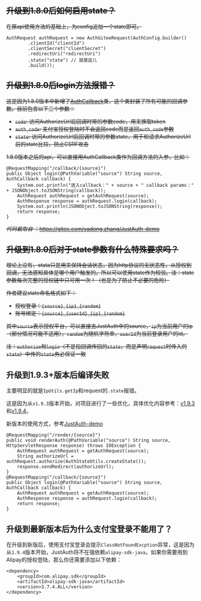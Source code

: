 ## ~~升级到1.8.0后如何启用state？~~

~~在原api使用方法的基础上，为config追加一个state即可。~~
```
AuthRequest authRequest = new AuthGiteeRequest(AuthConfig.builder()
        .clientId("clientId")
        .clientSecret("clientSecret")
        .redirectUri("redirectUri")
        .state("state") // 就是这儿
        .build());
```

## ~~升级到1.8.0后login方法报错？~~

~~这是因为1.8.0版本中新增了[AuthCallback](https://gitee.com/yadong.zhang/JustAuth/blob/master/src/main/java/me/zhyd/oauth/model/AuthCallback.java)类，这个类封装了所有可能的回调参数。目前包含以下三个参数：~~
- ~~`code`: 访问AuthorizeUrl后回调时带的参数code，用来换取token~~
- ~~`auth_code`: 支付宝授权登陆时不会返回code而是返回`auth_code`参数~~
- ~~`state`: 访问AuthorizeUrl后回调时带的参数state，用于和请求AuthorizeUrl前的state比较，防止CSRF攻击~~

~~1.8.0版本之后的api，可以直接用AuthCallback类作为回调方法的入参，比如：~~
```
@RequestMapping("/callback/{source}")
public Object login(@PathVariable("source") String source, AuthCallback callback) {
	System.out.println("进入callback：" + source + " callback params：" + JSONObject.toJSONString(callback));
	AuthRequest authRequest = getAuthRequest(source);
	AuthResponse response = authRequest.login(callback);
	System.out.println(JSONObject.toJSONString(response));
	return response;
}
```
 ~~_代码截取自_ ：https://gitee.com/yadong.zhang/JustAuth-demo~~

## ~~升级到1.8.0后对于state参数有什么特殊要求吗？~~

~~理论上没有，stata只是用来保持会话状态，因为http协议的无状态性，从授权到回调，无法感知具体是哪个用户触发的。所以可以使用state作为校验。注：state参数每次完整的授权链中只可用一次！（也是为了防止不必要的危险）~~

~~作者建议state命名格式如下：~~
- ~~授权登录：`{source}_{ip}_{random}`~~
- ~~账号绑定：`{source}_{userId}_{ip}_{random}`~~

~~其中`source`表示授权平台，可以直接去JustAuth中的source，`ip`为当前用户的ip（部分情况可能不适用），`random`为随机字符串，`userId`为当前登录用户的id。~~

~~注：`authorize`和`login`（不是指回调传回的`state`，而是声明`request`时传入的`state`）中传的`state`务必保证一致~~

## 升级到1.9.3+版本后编译失败

主要明显的就是`IpUtils.getIp`和request的`.state`报错。

这是因为从`v1.9.3`版本开始，对项目进行了一些优化，具体优化内容参考：[v1.9.3](https://gitee.com/yadong.zhang/JustAuth/releases/v1.9.3)和[v1.9.4](https://gitee.com/yadong.zhang/JustAuth/releases/v1.9.4)。

新版本的使用方式，参考[JustAuth-demo](https://gitee.com/yadong.zhang/JustAuth-demo/blob/master/src/main/java/me/zhyd/justauth/RestAuthController.java)
```
@RequestMapping("/render/{source}")
public void renderAuth(@PathVariable("source") String source, HttpServletResponse response) throws IOException {
	AuthRequest authRequest = getAuthRequest(source);
	String authorizeUrl = authRequest.authorize(AuthStateUtils.createState());
	response.sendRedirect(authorizeUrl);
}
@RequestMapping("/callback/{source}")
public Object login(@PathVariable("source") String source, AuthCallback callback) {
	AuthRequest authRequest = getAuthRequest(source);
	AuthResponse response = authRequest.login(callback);
	return response;
}
```

## 升级到最新版本后为什么支付宝登录不能用了？

在升级到新版后，使用支付宝登录会提示`ClassNotFoundExcption`异常，这是因为从`1.9.4`版本开始，JustAuth将不在强依赖`alipay-sdk-java`，如果你需要用到Alipay的授权登陆，那么你还需要添加以下依赖：

```
<dependency>
	<groupId>com.alipay.sdk</groupId>
	<artifactId>alipay-sdk-java</artifactId>
	<version>3.7.4.ALL</version>
</dependency>
```
